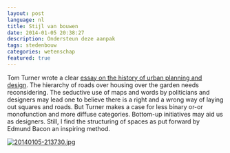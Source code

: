 ```yaml
---
layout: post
language: nl
title: Stijl van bouwen
date: 2014-01-05 20:38:27
description: Ondersteun deze aanpak
tags: stedenbouw
categories: wetenschap
featured: true
---
```


Tom Turner wrote a clear <a href="https://www.gardenvisit.com/history_theory/library_online_ebooks/architecture_city_as_landscape">essay on the history of urban planning and design</a>. The hierarchy of roads over housing over the garden needs reconsidering.
The seductive use of maps and words by politicians and designers may lead one to believe there is a right and a wrong way of laying out squares and roads. But Turner makes a case for less binary or-or monofunction and more diffuse categories.
Bottom-up initiatives may aid us as designers. Still, I find the structuring of spaces as put forward by Edmund Bacon an inspiring method.

<a href="http://www.ebroerse.nl/blog/wp-content/uploads/2014/01/20140105-213730.jpg"><img src="http://www.ebroerse.nl/blog/wp-content/uploads/2014/01/20140105-213730.jpg" alt="20140105-213730.jpg" class="alignnone size-full"></a>
